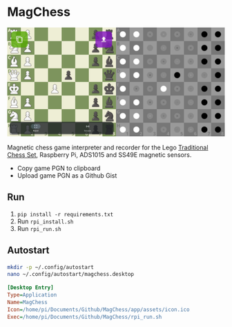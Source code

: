 # MagChess

![](images/preview.png)

Magnetic chess game interpreter and recorder for the Lego [Traditional Chess Set](https://www.lego.com/en-cz/product/traditional-chess-set-40719), Raspberry Pi, ADS1015 and SS49E magnetic sensors.

- Copy game PGN to clipboard
- Upload game PGN as a Github Gist

## Run

1. `pip install -r requirements.txt`
2. Run `rpi_install.sh`
3. Run `rpi_run.sh`

## Autostart

```bash
mkdir -p ~/.config/autostart
nano ~/.config/autostart/magchess.desktop
```

```ini
[Desktop Entry]
Type=Application
Name=MagChess
Icon=/home/pi/Documents/Github/MagChess/app/assets/icon.ico
Exec=/home/pi/Documents/Github/MagChess/rpi_run.sh
```
